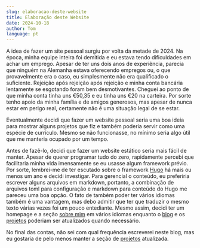 ```yaml
---
slug: elaboracao-deste-website
title: Elaboração deste Website
date: 2024-10-18
author: Tom
language: pt
---
```


A idea de fazer um site pessoal surgiu por volta da metade de 2024. Na época, minha equipe inteira foi demitida e eu estava tendo dificuldades em achar um emprego. Apesar de ter uns dois anos de experiência, parecia que ninguém na Alemanha estava oferecendo empregos ou, o que provavelmente era o caso, eu simplesmente não era qualificado o suficiente. Rejeição após rejeição após rejeição e minha conta bancária lentamente se esgotando foram bem desmotivantes. Cheguei ao ponto de que minha conta tinha uns €50,35 e eu tinha uns €20 na carteira. Por sorte tenho apoio da minha família e de amigos generosos, mas apesar de nunca estar em perigo real, certamente não é uma situação legal de se estar.

Eventualmente decidi que fazer um website pessoal seria uma boa ideia para mostrar alguns projetos que fiz e também poderia servir como uma espécie de currículo. Mesmo se não funcionasse, no mínimo seria algo útil que me manteria ocupado por um tempo.

Antes de fazê-lo, decidi que fazer um website estático seria mais fácil de manter. Apesar de querer programar tudo do zero, rapidamente percebi que facilitaria minha vida imensamente se eu usasse algum framework prévio. Por sorte, lembrei-me de ter escutado sobre o framework [Hugo](https://gohugo.io) há mais ou menos um ano e decidi investigar. Para gerencial o conteúdo, eu preferiria escrever alguns arquivos em markdown, portanto, a combinação de arquivos toml para configuração e markdown para conteúdo do Hugo me pareceu uma boa opção. O fato de também poder ter vários idiomas também é uma vantagem, mas debo admitir que ter que traduzir o mesmo texto várias vezes foi um pouco entediante. Mesmo assim, decidi ter um homepage e a seção [sobre mim](/about/about_me.pt.md) em vários idiomas enquanto o [blog](/blog/) e os [projetos](/projects/) poderiam ser atualizados quando necessário.

No final das contas, não sei com qual frequência escreverei neste blog, mas eu gostaria de pelo menos manter a seção de [projetos](/projects/) atualizada.
